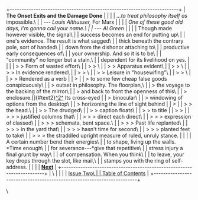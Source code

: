  

+-----------------------------------------------------------------------+
| **The Onset Exits and the Damage Done**                               |
|                                                                       |
| *\...to treat philosophy itself as* impossible.\                      |
| *--- Louis Althusser,* For Marx                                       |
|                                                                       |
| *One of these good old days, I\'m gonna call your name.\              |
| --- Al Green*                                                         |
|                                                                       |
| Though made however visible, the signal\                              |
| success becomes an end for putting up\                                |
| one\'s evidence. The result is what sagged\                           |
| thick beneath the contrary pole, sort of handed\                      |
| down from the dishonor attaching to\                                  |
| productive early consequences of\                                     |
| your ownership. And so it is to be\                                   |
| \"community\" no longer but a stain,\                                 |
| dependent for its livelihood on yes.                                  |
|                                                                       |
| > > Form of wasted effort\                                            |
| > > \                                                                 |
| > > Apparatus evident\                                                |
| > > \                                                                 |
| > > In evidence rendered\                                             |
| > > \                                                                 |
| > > Leisure in \"housewifing\"\                                       |
| > > \                                                                 |
| > > Rendered as a verb                                                |
| >                                                                     |
| > to some few cheap false goods conspicuously\                        |
| > outset in philosophy. The floorplan,\                               |
| > the voyage to the backing of the mirror\                            |
| > and back to front the openness of this\                             |
| > enclosure.[]{#text2}[^2^](brady_note2.html) Its cross-eyed          |
| > binocular\                                                          |
| > windowing of options from the desktop\                              |
| > horizoning the line of sight behind                                 |
| >                                                                     |
| > > the head.\                                                        |
| > > The drudged\                                                      |
| > > caption floats\                                                   |
| > > to title                                                          |
| > >                                                                   |
| > > > justified columns that\                                         |
| > > > direct each direct\                                             |
| > > > expression of classed\                                          |
| > > > schemata, bent space.\                                          |
| > > > Past life replanted\                                            |
| > > > in the yard that\                                               |
| > > > hasn\'t time for second\                                        |
| > > > planted feet to take\                                           |
| > > > the straddled upright measure of ruled, unruly stance.          |
|                                                                       |
| A certain number bend their energies\                                 |
| to shape, living up the walls. *Time enough\                          |
| for severance---*give that repetitive\                                |
| stress injury a final grunt by way\                                   |
| of compensation. When you think\                                      |
| to leave, your key drops through the slot, like mail,\                |
| stamps you with the ring of self-address.                             |
|                                                                       |
| **[Next](brady4.html)**                                               |
+-----------------------------------------------------------------------+
| \                                                                     |
|                                                                       |
| [Issue Two\                                                           |
| Table of Contents](../issuetwo_toc.html)                              |
+-----------------------------------------------------------------------+

\

